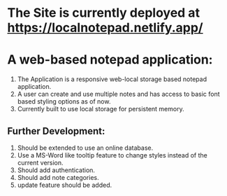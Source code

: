 # The Site is currently deployed at https://localnotepad.netlify.app/
# A web-based notepad application:
1. The Application is a responsive web-local storage based notepad application. 
1. A user can create and use multiple notes and has access to basic font based styling options as of now.
1. Currently built to use local storage for persistent memory.

## Further Development:
1. Should be extended to use an online database.
1. Use a MS-Word like tooltip feature to change styles instead of the current version.
1. Should add authentication.
1. Should add note categories.
1. update feature should be added.